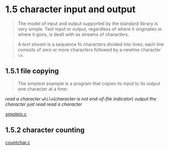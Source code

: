 # 1.5 character input and output

>The model of input and output supported by the standard library is very simple. Text input or output, regardless of where it originates or where it goes, is dealt with as streams of characters.

> A *text stream* is a sequence fo characters divided into lines; each line consists of zero or more characters followed by a newline character `\n`. 

## 1.5.1 file copying

>The simplest example is a program that copies its input to its output one character at a time:

*read a character*
`while`(*character is not end-of-file indicator*)
    *output the character just read*
    *read a character*

[simpleio.c](simpleio.c)

## 1.5.2 character counting

[countchar.c](countchar.c)


